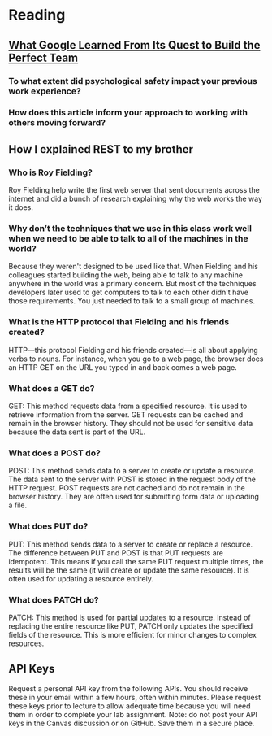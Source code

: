 # Reading

## [What Google Learned From Its Quest to Build the Perfect Team](https://www.nytimes.com/2016/02/28/magazine/what-google-learned-from-its-quest-to-build-the-perfect-team.html)

### To what extent did psychological safety impact your previous work experience?

### How does this article inform your approach to working with others moving forward?

## How I explained REST to my brother

### Who is Roy Fielding?

Roy Fielding help write the first web server that sent documents across the internet and did a bunch of research explaining why the web works the way it does.

### Why don’t the techniques that we use in this class work well when we need to be able to talk to all of the machines in the world?

Because they weren't designed to be used like that. When Fielding and his colleagues started building the web, being able to talk to any machine anywhere in the world was a primary concern. But most of the techniques developers later used to get computers to talk to each other didn't have those requirements. You just needed to talk to a small group of machines.

### What is the HTTP protocol that Fielding and his friends created?

HTTP—this protocol Fielding and his friends created—is all about applying verbs to nouns. For instance, when you go to a web page, the browser does an HTTP GET on the URL you typed in and back comes a web page.

### What does a GET do?

GET: This method requests data from a specified resource. It is used to retrieve information from the server. GET requests can be cached and remain in the browser history. They should not be used for sensitive data because the data sent is part of the URL.

### What does a POST do?

POST: This method sends data to a server to create or update a resource. The data sent to the server with POST is stored in the request body of the HTTP request. POST requests are not cached and do not remain in the browser history. They are often used for submitting form data or uploading a file.

### What does PUT do?

PUT: This method sends data to a server to create or replace a resource. The difference between PUT and POST is that PUT requests are idempotent. This means if you call the same PUT request multiple times, the results will be the same (it will create or update the same resource). It is often used for updating a resource entirely.

### What does PATCH do?

PATCH: This method is used for partial updates to a resource. Instead of replacing the entire resource like PUT, PATCH only updates the specified fields of the resource. This is more efficient for minor changes to complex resources.

## API Keys

Request a personal API key from the following APIs. You should receive these in your email within a few hours, often within minutes. Please request these keys prior to lecture to allow adequate time because you will need them in order to complete your lab assignment. Note: do not post your API keys in the Canvas discussion or on GitHub. Save them in a secure place.
